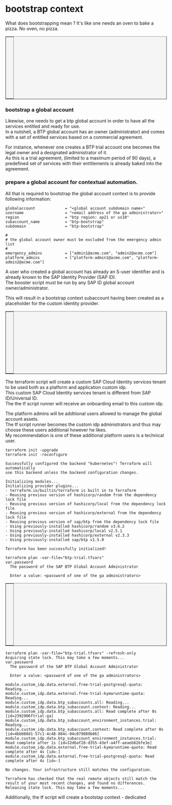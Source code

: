 bootstrap context
==============

What does bootstrapping mean ? It's like one needs an oven to bake a pizza. No oven, no pizza.


<table style="width: 100%; border-collapse: collapse; background-color: #f5f5f5;" border="1">
<tbody>
<tr style="height: 193px;">
<td style="width: 71.6%; height: 193px;">
<div>
<h1><a href=""><img class="aligncenter" src="https://github.com/user-attachments/assets/3cb11e9e-a9af-4b9e-8e84-908ad0afa301" alt="" /></a></h1>
</div>
</td>
</tr>
</tbody>
</table>


### bootstrap a global account

Likewise, one needs to get a btp global account in order to have all the services entitled and ready for use.  
In a nutshell, a BTP global account has an owner (administrator) and comes with a set of entitled services based on a commercial agreement.  

For instance, whenever one creates a BTP trial account one becomes the legal owner and a designated administrator of it.  
As this is a trial agreement, (limited to a maximum period of 90 days), a predefined set of services with their entitlements is already baked into the agreement. 



### prepare a global account for contextual automation.  

All that is required to bootstrap the global account context is to provide following information:

```
globalaccount             = "<global account subdomain name>"
username                  = "<email address of the ga administrator>"
region                    = "btp region: ap21 or us10"
subaccount_name           = "btp-bootstrap"
subdomain                 = "btp-bootstrap"

#
# the global account owner must be excluded from the emergency admin list
#
emergency_admins          = ["admin1@acme.com", "admin2@acme.com"]
platform_admins           = ["platform-admin1@acme.com", "platform-admin2@acme.com"]

```
A user who created a global account has already an S-user identifier and is already known to the SAP Identity Provider (SAP ID).  
The booster script must be run by any SAP ID global account owner/administrator.  

This will result in a bootstrap context subaccount having been created as a placeholder for the custom identity provider.

<table style="width: 100%; border-collapse: collapse; background-color: #f5f5f5;" border="1">
<tbody>
<tr style="height: 193px;">
<td style="width: 71.6%; height: 193px;">
<div>
<h1><a href=""><img class="aligncenter" src="https://github.com/user-attachments/assets/678b73a3-a1d0-4b71-a436-ed3eab50dea8" alt="" /></a></h1>
</div>
<div>
<h1><a href=""><img class="aligncenter" src="https://github.com/user-attachments/assets/568b7cbc-edc7-4947-a0fc-1fa972943cfa" alt="" /></a></h1>
</div>

</td>
</tr>
</tbody>
</table>



The terraform script will create a custom SAP Cloud Identity services tenant to be used both as a platform and application custom idp.  
This custom SAP Cloud Identity services tenant is different from SAP ID/Universal ID.  
The the tf script runner will receive an onboarding email to this custom idp.

The platform admins will be addtiional users allowed to manage the global account assets.  
The tf script runner becomes the custom idp administrators and thus may choose these users additional however he likes.  
My recommendation is one of these additional platform users is a technical user.  

```
terraform init -upgrade                             
terraform init -reconfigure
    
Successfully configured the backend "kubernetes"! Terraform will automatically
use this backend unless the backend configuration changes.

Initializing modules...
Initializing provider plugins...
- terraform.io/builtin/terraform is built in to Terraform
- Reusing previous version of hashicorp/random from the dependency lock file
- Reusing previous version of hashicorp/local from the dependency lock file
- Reusing previous version of hashicorp/external from the dependency lock file
- Reusing previous version of sap/btp from the dependency lock file
- Using previously-installed hashicorp/random v3.6.2
- Using previously-installed hashicorp/local v2.5.1
- Using previously-installed hashicorp/external v2.3.3
- Using previously-installed sap/btp v1.5.0

Terraform has been successfully initialized!
```


```
terraform plan -var-file="btp-trial.tfvars"
var.password
  The password of the SAP BTP Global Account Administrator

  Enter a value: <password of one of the ga administrators>
```

<table style="width: 100%; border-collapse: collapse; background-color: #f5f5f5;" border="1">
<tbody>
<tr style="height: 193px;">
<td style="width: 71.6%; height: 193px;">
<div>
<h1><a href=""><img class="aligncenter" src="https://github.com/user-attachments/assets/326f2e3c-d7bf-4fcf-b177-6834d63d8577" alt="" /></a></h1>
</div>
</td>
</tr>
</tbody>
</table>

```
terraform plan -var-file="btp-trial.tfvars" -refresh-only
Acquiring state lock. This may take a few moments...
var.password
  The password of the SAP BTP Global Account Administrator

  Enter a value: <password of one of the ga administrators>

module.custom_idp.data.external.free-trial-postgresql-quota: Reading...
module.custom_idp.data.external.free-trial-kymaruntime-quota: Reading...
module.custom_idp.data.btp_subaccounts.all: Reading...
module.custom_idp.data.btp_subaccount.context: Reading...
module.custom_idp.data.btp_subaccounts.all: Read complete after 0s [id=2392906ftrial-ga]
module.custom_idp.data.btp_subaccount_environment_instances.trial: Reading...
module.custom_idp.data.btp_subaccount.context: Read complete after 0s [id=4bb888d1-57c1-4c48-884c-04c079889b06]
module.custom_idp.data.btp_subaccount_environment_instances.trial: Read complete after 1s [id=32d6af28-d355-43ef-a4ff-aeaeb62bfe3e]
module.custom_idp.data.external.free-trial-kymaruntime-quota: Read complete after 4s [id=-]
module.custom_idp.data.external.free-trial-postgresql-quota: Read complete after 4s [id=-]

No changes. Your infrastructure still matches the configuration.

Terraform has checked that the real remote objects still match the result of your most recent changes, and found no differences.
Releasing state lock. This may take a few moments...
```
Additionally, the tf script will create a bootstap context - dedicated 
